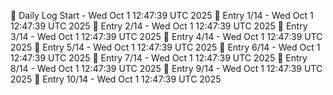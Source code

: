 📅 Daily Log Start - Wed Oct  1 12:47:39 UTC 2025
📌 Entry 1/14 - Wed Oct  1 12:47:39 UTC 2025
📌 Entry 2/14 - Wed Oct  1 12:47:39 UTC 2025
📌 Entry 3/14 - Wed Oct  1 12:47:39 UTC 2025
📌 Entry 4/14 - Wed Oct  1 12:47:39 UTC 2025
📌 Entry 5/14 - Wed Oct  1 12:47:39 UTC 2025
📌 Entry 6/14 - Wed Oct  1 12:47:39 UTC 2025
📌 Entry 7/14 - Wed Oct  1 12:47:39 UTC 2025
📌 Entry 8/14 - Wed Oct  1 12:47:39 UTC 2025
📌 Entry 9/14 - Wed Oct  1 12:47:39 UTC 2025
📌 Entry 10/14 - Wed Oct  1 12:47:39 UTC 2025

